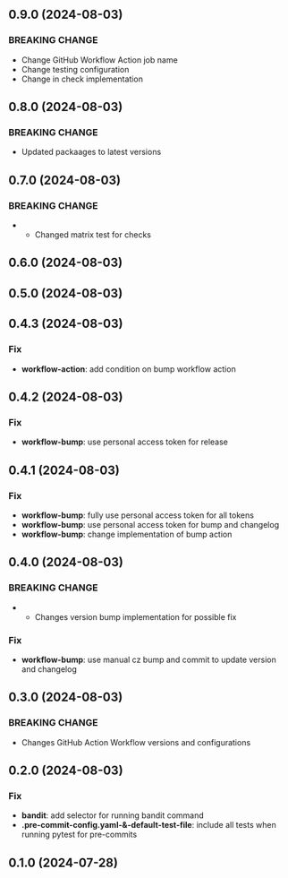 ## 0.9.0 (2024-08-03)

### BREAKING CHANGE

- Change GitHub Workflow Action job name
- Change testing configuration
- Change in check implementation

## 0.8.0 (2024-08-03)

### BREAKING CHANGE

- Updated packaages to latest versions

## 0.7.0 (2024-08-03)

### BREAKING CHANGE

- - Changed matrix test for checks

## 0.6.0 (2024-08-03)

## 0.5.0 (2024-08-03)

## 0.4.3 (2024-08-03)

### Fix

- **workflow-action**: add condition on bump workflow action

## 0.4.2 (2024-08-03)

### Fix

- **workflow-bump**: use personal access token for release

## 0.4.1 (2024-08-03)

### Fix

- **workflow-bump**: fully use personal access token for all tokens
- **workflow-bump**: use personal access token for bump and changelog
- **workflow-bump**: change implementation of bump action

## 0.4.0 (2024-08-03)

### BREAKING CHANGE

- - Changes version bump implementation for possible fix

### Fix

- **workflow-bump**: use manual cz bump and commit to update version and changelog

## 0.3.0 (2024-08-03)

### BREAKING CHANGE

- Changes GitHub Action Workflow versions and configurations

## 0.2.0 (2024-08-03)

### Fix

- **bandit**: add selector for running bandit command
- **.pre-commit-config.yaml-&-default-test-file**: include all tests when running pytest for pre-commits

## 0.1.0 (2024-07-28)
